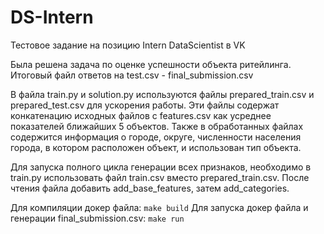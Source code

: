 # DS-Intern


Тестовое задание на позицию Intern DataScientist в VK


Была решена задача по оценке успешности объекта ритейлинга. Итоговый файл ответов на test.csv - final_submission.csv


В файла train.py и solution.py используются файлы prepared_train.csv и prepared_test.csv для ускорения работы. Эти файлы содержат конкатенацию исходных файлов с features.csv как усреднее показателей ближайших 5 объектов. Также в обработанных файлах содержится информация о городе, округе, численности населения города, в котором расположен объект, и использован тип объекта.


Для запуска полного цикла генерации всех признаков, необходимо в train.py использовать файл train.csv вместо prepared_train.csv. После чтения файла добавить add_base_features, затем add_categories.


Для компиляции докер файла:
```make build```
Для запуска докер файла и генерации final_submission.csv:
```make run```